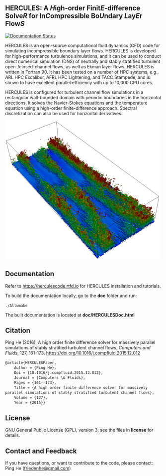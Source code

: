 HERCULES: A *H*igh-order Finit*E*-difference Solve*R* for In*C*ompressible Bo*U*ndary *L*ay*E*r Flow*S*
-------------------------------------------------------------------------------------------------------

[![Documentation Status](https://readthedocs.org/projects/herculescode/badge/?version=latest)](https://herculescode.readthedocs.io/en/latest/?badge=latest)

HERCULES is an open-source computational fluid dynamics (CFD) code for simulating incompressible boundary layer flows. HERCULES is developed for high-performance turbulence simulations, and it can be used to conduct direct numerical simulation (DNS) of neutrally and stably stratified turbulent open-/closed-channel flows, as well as Ekman layer flows. HERCULES is written in Fortran 90. It has been tested on a number of HPC systems, e.g., ARL HPC Excalibur, AFRL HPC Lightening, and TACC Stampede, and is shown to have excellent parallel efficiency with up to 10,000 CPU cores. 

HERCULES is configured for turbulent channel flow simulations in a rectangular wall-bounded domain with periodic boundaries in the horizontal directions. It solves the Navier-Stokes equations and the temperature equation using a high-order finite-difference approach. Spectral discretization can also be used for horizontal derivatives. 

![](doc/source/images/image.png)

Documentation
-------------

Refer to https://herculescode.rtfd.io for HERCULES installation and tutorials.

To build the documentation locally, go to the **doc** folder and run:

`./Allwmake`

The built documentation is located at **doc/HERCULESDoc.html**

Citation
--------

Ping He (2016), A high order finite difference solver for massively parallel simulations of stably stratified turbulent channel flows, *Computers and Fluids*, 127, 161-173. https://doi.org/10.1016/j.compfluid.2015.12.012

```
@article{HERCULESPaper,
	Author = {Ping He},
	Doi = {10.1016/j.compfluid.2015.12.012},
	Journal = {Computers \& Fluids},
	Pages = {161--173},
	Title = {A high order finite difference solver for massively parallel simulations of stably stratified turbulent channel flows},
	Volume = {127},
	Year = {2015}}
```

License
-------

GNU General Public License (GPL), version 3; see the files in **license** for details.

Contact and Feedback
--------------------
If you have questions, or want to contribute to the code, please contact: Ping He (friedenhe@gmail.com)

